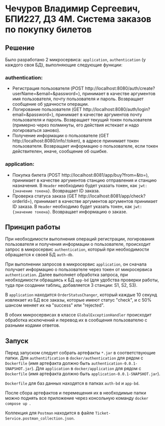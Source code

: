 # Чечуров Владимир Сергеевич, БПИ227, ДЗ 4М. Система заказов по покупку билетов

## Решение

Было разработано 2 микросервиса: `application`, `authentication` (у каждого своя БД), выполняющие следующие функции:

### authentication:

- Регистрация пользователя (POST http://localhost:8080/auth/create?userName=&email=&password=), принимает в качестве аргументов имя пользователя, почту пользователя и пароль. Возвращает сообщение об удачности операции.
- Логирование пользователя (GET http://localhost:8080/auth/login?email=&password=), принимает в качестве аргументов почту пользователя и пароль. Возвращает текущий токен пользователя (примерно через полминуты, его действия истекает и надо логироваться заново).
- Получение информации о пользователе (GET http://localhost:8080/info/:token), в адресе принимает токен пользователя. Возвращает информацию о пользователе, если токен действителен, иначе, сообщение об ошибке.

### application:

- Покупка билета (POST http://localhost:8081/app/buy?from=&to=), принимает в качестве аргументов станцию отправления и станцию назначения. В `Header` необходимо будет указать токен, как `jwt: {значение токена}`. Возвращает ID заказа.
- Проверка статуса заказа (GET http://localhost:8081/app/check?orderId=), принимает в качестве аргументов аргументов принимает ID заказа. В `Header` необходимо будет указать токен, как `jwt: {значение токена}`. Возвращает информацию о заказе.

## Принцип работы

При необходимости выполнения операций регистрации, логирования пользователя и получения информации о пользователе, происходит запрос в микросервис `authentication`, который при необходимости обращается к своей БД `auth-db`.

При выполнении запросов в микросервис `application`, он сначала получает информацию о пользователе через токен от микросервиса `authentication`. Далее выполняет обработка запроса, при необходимости обращаясь к БД `app-bd` (для удобства проверки работы, туда при создании таблиц, добавляется 3 станции: S1, S2, S3).

В `application` находится `OrderStatusChanger`, который каждые 10 секунд извлекает из БД все заказы, которые имеют статус "check", и с 50% шансом меняет их на "success" или "rejected".

В обоих микросервисах в классе `GlobalExceptionHandler` происходит обработка исключений и перевод их в сообщения пользователю с разными кодами ответов.

## Запуск

Перед запуском следует собрать артефакты `*.jar` в соответствующие папки. Для `authentification` в `docker/authentication` для рядом с `Dockerfile` (имя артефакта должно быть `authentication-0.0.1-SNAPSHOT.jar`). Для `application` в `docker/application` для рядом с `Dockerfile` (имя артефакта должно быть `application-0.0.1-SNAPSHOT.jar`). 

`Dockerfile` для баз данных находятся в папках `auth-bd` и `app-bd`.

После сбора артефактов и перемещения их в необходимые папки можно поднять все приложение через консольную команду `docker compose up `.

Коллекция для `Postman` находится в файле `Ticket-Service.postman_collection.json`.
